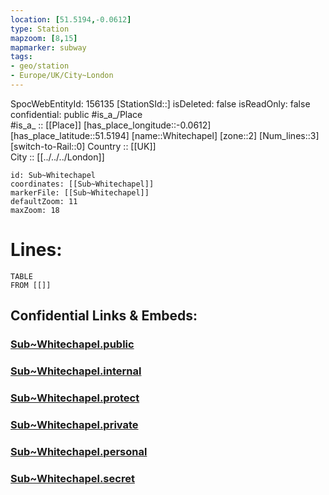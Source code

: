 ```yaml
---
location: [51.5194,-0.0612] 
type: Station 
mapzoom: [8,15] 
mapmarker: subway 
tags:
- geo/station
- Europe/UK/City~London
---
```

SpocWebEntityId: 156135
[StationSId::] 
isDeleted: false
isReadOnly: false
confidential: public
#is_a_/Place  
#is_a_ :: [[Place]] 
[has_place_longitude::-0.0612] 
[has_place_latitude::51.5194] 
[name::Whitechapel] 
[zone::2] 
[Num_lines::3] 
[switch-to-Rail::0] 
Country :: [[UK]]  
City :: [[../../../London]]  


```leaflet
id: Sub~Whitechapel
coordinates: [[Sub~Whitechapel]] 
markerFile: [[Sub~Whitechapel]] 
defaultZoom: 11 
maxZoom: 18
```


# Lines: 
```dataview
TABLE 
FROM [[]] 
```


## Confidential Links & Embeds: 

### [Sub~Whitechapel.public](/_public/\Earth\Continent\Europe\Europe~North\UK\England\Regions~England\London,Greater\cities~GreaterLondon\Underground\StationSub~Whitechapel.public.md) 

### [Sub~Whitechapel.internal](/_internal/\Earth\Continent\Europe\Europe~North\UK\England\Regions~England\London,Greater\cities~GreaterLondon\Underground\StationSub~Whitechapel.internal.md) 

### [Sub~Whitechapel.protect](/_protect/\Earth\Continent\Europe\Europe~North\UK\England\Regions~England\London,Greater\cities~GreaterLondon\Underground\StationSub~Whitechapel.protect.md) 

### [Sub~Whitechapel.private](/_private/\Earth\Continent\Europe\Europe~North\UK\England\Regions~England\London,Greater\cities~GreaterLondon\Underground\StationSub~Whitechapel.private.md) 

### [Sub~Whitechapel.personal](/_personal/\Earth\Continent\Europe\Europe~North\UK\England\Regions~England\London,Greater\cities~GreaterLondon\Underground\StationSub~Whitechapel.personal.md) 

### [Sub~Whitechapel.secret](/_secret/\Earth\Continent\Europe\Europe~North\UK\England\Regions~England\London,Greater\cities~GreaterLondon\Underground\StationSub~Whitechapel.secret.md)

